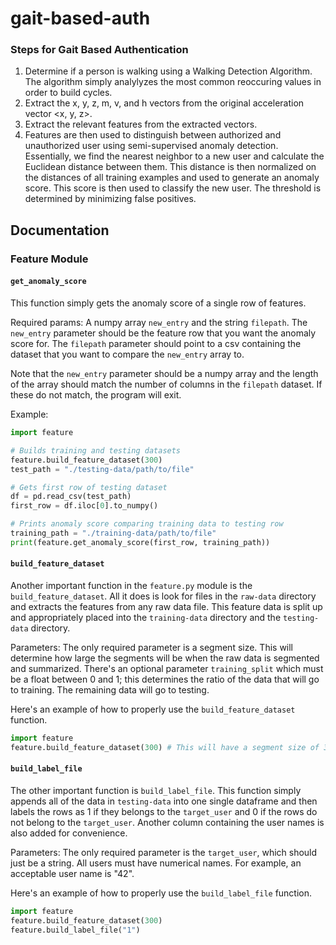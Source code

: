 
# gait-based-auth

### Steps for Gait Based Authentication

1. Determine if a person is walking using a Walking Detection Algorithm. The algorithm simply analylyzes the most common reoccuring values in order to build cycles. 
2. Extract the x, y, z, m, v, and h vectors from the original acceleration vector <x, y, z>.
3. Extract the relevant features from the extracted vectors.
4. Features are then used to distinguish between authorized and unauthorized user using semi-supervised anomaly detection. Essentially, we find the nearest neighbor to a new user and calculate the Euclidean distance between them. This distance is then normalized on the distances of all training examples and used to generate an anomaly score. This score is then used to classify the new user. The threshold is determined by minimizing false positives. 

## Documentation

### Feature Module

#### `get_anomaly_score`

This function simply gets the anomaly score of a single row of features.

Required params: A numpy array `new_entry` and the string `filepath`. The `new_entry` parameter should be the feature row that you want the anomaly score for. The `filepath` parameter should point to a csv containing the dataset that you want to compare the `new_entry` array to.

Note that the `new_entry` parameter should be a numpy array and the length of the array should match the number of columns in the `filepath` dataset. If these do not match, the program will exit.

Example:

```python
import feature

# Builds training and testing datasets
feature.build_feature_dataset(300)
test_path = "./testing-data/path/to/file"

# Gets first row of testing dataset
df = pd.read_csv(test_path)
first_row = df.iloc[0].to_numpy()

# Prints anomaly score comparing training data to testing row
training_path = "./training-data/path/to/file"
print(feature.get_anomaly_score(first_row, training_path))
```

#### `build_feature_dataset`

Another important function in the `feature.py` module is the `build_feature_dataset`. All it does is look for files in the `raw-data` directory and extracts the features from any raw data file. This feature data is split up and appropriately placed into the `training-data` directory and the `testing-data` directory.

Parameters:
The only required parameter is a segment size. This will determine how large the segments will be when the raw data is segmented and summarized. There's an optional parameter `training_split` which must be a float between 0 and 1; this determines the ratio of the data that will go to training. The remaining data will go to testing.

Here's an example of how to properly use the `build_feature_dataset` function.
```python
import feature
feature.build_feature_dataset(300) # This will have a segment size of 300.
```

#### `build_label_file`

The other important function is `build_label_file`. This function simply appends all of the data in `testing-data` into one single dataframe and then labels the rows as 1 if they belongs to the `target_user` and 0 if the rows do not belong to the `target_user`. Another column containing the user names is also added for convenience.

Parameters:
The only required parameter is the `target_user`, which should just be a string. All users must have numerical names. For example, an acceptable user name is "42".

Here's an example of how to properly use the `build_label_file` function.
```python
import feature
feature.build_feature_dataset(300)
feature.build_label_file("1")
```

